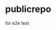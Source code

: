 # publicrepo
for e2e test






























































































































































































































































































































































































































































































































































































































































































































































































































































































































































































































































































































































































































































































































































































































































































































































































































































































































































































































































































































































































































































































































































































































































































































































































































































































































































































































































































































































































































































































































































































































































































































































































































































































